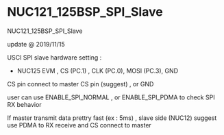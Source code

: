 # NUC121_125BSP_SPI_Slave
 NUC121_125BSP_SPI_Slave

update @ 2019/11/15

USCI SPI slave hardware setting : 

- NUC125 EVM , CS (PC.1) , CLK (PC.0), MOSI (PC.3), GND

CS pin connect to master CS pin (suggest) , or GND

user can use ENABLE_SPI_NORMAL , or ENABLE_SPI_PDMA to check SPI RX behavior 

If master transmit data prettry fast (ex : 5ms) , slave side (NUC12) suggest use PDMA to RX receive and CS connect to master
